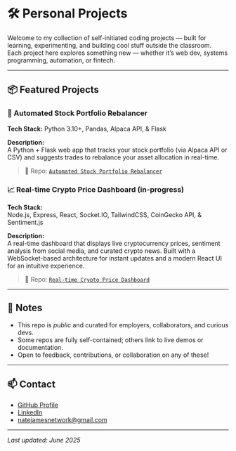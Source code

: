 # 🛠️ Personal Projects

Welcome to my collection of self-initiated coding projects — built for learning, experimenting, and building cool stuff outside the classroom.  
Each project here explores something new — whether it’s web dev, systems programming, automation, or fintech.

---

## 📦 Featured Projects

### 🧾 Automated Stock Portfolio Rebalancer
**Tech Stack:** 
Python 3.10+, Pandas, Alpaca API, & Flask

**Description:**  
A Python + Flask web app that tracks your stock portfolio (via Alpaca API or CSV) and suggests trades to rebalance your asset allocation in real-time.

> 🔗 Repo: [`Automated Stock Portfolio Rebalancer`](https://github.com/natejamesgithub/automated-portfolio-rebalancer)


### 📈 Real-time Crypto Price Dashboard (in-progress)
**Tech Stack:**  
Node.js, Express, React, Socket.IO, TailwindCSS, CoinGecko API, & Sentiment.js  

**Description:**  
A real-time dashboard that displays live cryptocurrency prices, sentiment analysis from social media, and curated crypto news. Built with a WebSocket-based architecture for instant updates and a modern React UI for an intuitive experience.

> 🔗 Repo: [`Real-time Crypto Price Dashboard`](https://github.com/natejamesgithub/real-time-crypto-dashboard)

---

## 📌 Notes

- This repo is *public* and curated for employers, collaborators, and curious devs.
- Some repos are fully self-contained; others link to live demos or documentation.
- Open to feedback, contributions, or collaboration on any of these!

---

## 📫 Contact

- [GitHub Profile](https://github.com/natejamesgithub)  
- [LinkedIn](www.linkedin.com/in/natejames2027)  
- natejamesnetwork@gmail.com

---

*Last updated: June 2025*
